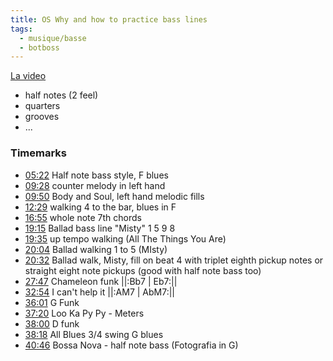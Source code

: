 ```yaml
---
title: OS Why and how to practice bass lines
tags:
  - musique/basse
  - botboss
---
```


[La video](https://www.youtube.com/watch?v=KaShTQ-OHqM)

- half notes (2 feel)
- quarters
- grooves
- ...

### Timemarks

- [05:22](https://www.youtube.com/watch?v=KaShTQ-OHqM&t=322s) Half note bass style, F blues
- [09:28](https://www.youtube.com/watch?v=KaShTQ-OHqM&t=568s) counter melody in left hand
- [09:50](https://www.youtube.com/watch?v=KaShTQ-OHqM&t=590s) Body and Soul, left hand melodic fills
- [12:29](https://www.youtube.com/watch?v=KaShTQ-OHqM&t=749s) walking 4 to the bar, blues in F
- [16:55](https://www.youtube.com/watch?v=KaShTQ-OHqM&t=1015s) whole note 7th chords
- [19:15](https://www.youtube.com/watch?v=KaShTQ-OHqM&t=1155s) Ballad bass line "Misty" 1 5 9 8
- [19:35](https://www.youtube.com/watch?v=KaShTQ-OHqM&t=1175s) up tempo walking (All The Things You Are)
- [20:04](https://www.youtube.com/watch?v=KaShTQ-OHqM&t=1204s) Ballad walking 1 to 5 (MIsty)
- [20:32](https://www.youtube.com/watch?v=KaShTQ-OHqM&t=1232s) Ballad walk, Misty, fill on beat 4 with triplet eighth pickup notes or straight eight note pickups (good with half note bass too)
- [27:47](https://www.youtube.com/watch?v=KaShTQ-OHqM&t=1667s) Chameleon funk ||:Bb7 | Eb7:||
- [32:54](https://www.youtube.com/watch?v=KaShTQ-OHqM&t=1974s) I can't help it ||:AM7 | AbM7:||
- [36:01](https://www.youtube.com/watch?v=KaShTQ-OHqM&t=2161s) G Funk
- [37:20](https://www.youtube.com/watch?v=KaShTQ-OHqM&t=2240s) Loo Ka Py Py - Meters
- [38:00](https://www.youtube.com/watch?v=KaShTQ-OHqM&t=2280s) D funk
- [38:18](https://www.youtube.com/watch?v=KaShTQ-OHqM&t=2298s) All Blues 3/4 swing G blues
- [40:46](https://www.youtube.com/watch?v=KaShTQ-OHqM&t=2446s) Bossa Nova - half note bass (Fotografia in G)

